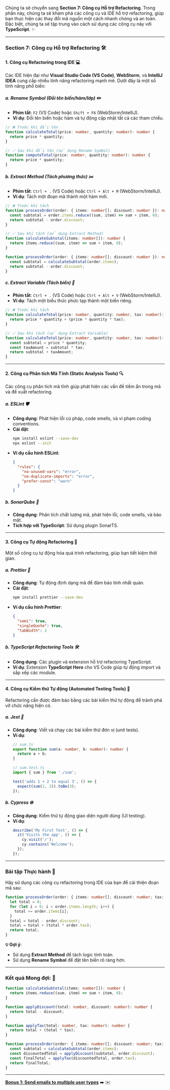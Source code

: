 Chúng ta sẽ chuyển sang **Section 7: Công cụ Hỗ trợ Refactoring**. Trong phần này, chúng ta sẽ khám phá các công cụ và IDE hỗ trợ refactoring, giúp bạn thực hiện các thay đổi mã nguồn một cách nhanh chóng và an toàn. Đặc biệt, chúng ta sẽ tập trung vào cách sử dụng các công cụ này với **TypeScript**. ✨

---

### **Section 7: Công cụ Hỗ trợ Refactoring** 🛠️

#### **1. Công cụ Refactoring trong IDE** 💻
Các IDE hiện đại như **Visual Studio Code (VS Code)**, **WebStorm**, và **IntelliJ IDEA** cung cấp nhiều tính năng refactoring mạnh mẽ. Dưới đây là một số tính năng phổ biến:

##### **a. Rename Symbol (Đổi tên biến/hàm/lớp)** ✏️
- **Phím tắt**: `F2` (VS Code) hoặc `Shift + F6` (WebStorm/IntelliJ).
- **Ví dụ**: Đổi tên biến hoặc hàm và tự động cập nhật tất cả các tham chiếu.

```typescript
// ❌ Trước khi đổi tên
function calculateTotal(price: number, quantity: number): number {
  return price * quantity;
}

// ✅ Sau khi đổi tên (sử dụng Rename Symbol)
function computeTotal(price: number, quantity: number): number {
  return price * quantity;
}
```

##### **b. Extract Method (Tách phương thức)** ✂️
- **Phím tắt**: `Ctrl + .` (VS Code) hoặc `Ctrl + Alt + M` (WebStorm/IntelliJ).
- **Ví dụ**: Tách một đoạn mã thành một hàm mới.

```typescript
// ❌ Trước khi tách
function processOrder(order: { items: number[]; discount: number }): number {
  const subtotal = order.items.reduce((sum, item) => sum + item, 0);
  return subtotal - order.discount;
}

// ✅ Sau khi tách (sử dụng Extract Method)
function calculateSubtotal(items: number[]): number {
  return items.reduce((sum, item) => sum + item, 0);
}

function processOrder(order: { items: number[]; discount: number }): number {
  const subtotal = calculateSubtotal(order.items);
  return subtotal - order.discount;
}
```

##### **c. Extract Variable (Tách biến)** 🧩
- **Phím tắt**: `Ctrl + .` (VS Code) hoặc `Ctrl + Alt + V` (WebStorm/IntelliJ).
- **Ví dụ**: Tách một biểu thức phức tạp thành một biến riêng.

```typescript
// ❌ Trước khi tách
function calculateTotal(price: number, quantity: number, tax: number): number {
  return price * quantity + (price * quantity * tax);
}

// ✅ Sau khi tách (sử dụng Extract Variable)
function calculateTotal(price: number, quantity: number, tax: number): number {
  const subtotal = price * quantity;
  const taxAmount = subtotal * tax;
  return subtotal + taxAmount;
}
```

---

#### **2. Công cụ Phân tích Mã Tĩnh (Static Analysis Tools)** 🔍
Các công cụ phân tích mã tĩnh giúp phát hiện các vấn đề tiềm ẩn trong mã và đề xuất refactoring.

##### **a. ESLint** 🛡️
- **Công dụng**: Phát hiện lỗi cú pháp, code smells, và vi phạm coding conventions.
- **Cài đặt**:
  ```bash
  npm install eslint --save-dev
  npx eslint --init
  ```
- **Ví dụ cấu hình ESLint**:
  ```json
  {
    "rules": {
      "no-unused-vars": "error",
      "no-duplicate-imports": "error",
      "prefer-const": "warn"
    }
  }
  ```

##### **b. SonarQube** 🧭
- **Công dụng**: Phân tích chất lượng mã, phát hiện lỗi, code smells, và bảo mật.
- **Tích hợp với TypeScript**: Sử dụng plugin SonarTS.

---

#### **3. Công cụ Tự động Refactoring** 🤖
Một số công cụ tự động hóa quá trình refactoring, giúp bạn tiết kiệm thời gian.

##### **a. Prettier** 🎨
- **Công dụng**: Tự động định dạng mã để đảm bảo tính nhất quán.
- **Cài đặt**:
  ```bash
  npm install prettier --save-dev
  ```
- **Ví dụ cấu hình Prettier**:
  ```json
  {
    "semi": true,
    "singleQuote": true,
    "tabWidth": 2
  }
  ```

##### **b. TypeScript Refactoring Tools** 🛠️
- **Công dụng**: Các plugin và extension hỗ trợ refactoring TypeScript.
- **Ví dụ**: Extension **TypeScript Hero** cho VS Code giúp tự động import và sắp xếp các module.

---

#### **4. Công cụ Kiểm thử Tự động (Automated Testing Tools)** 🧪
Refactoring cần được đảm bảo bằng các bài kiểm thử tự động để tránh phá vỡ chức năng hiện có.

##### **a. Jest** 🧾
- **Công dụng**: Viết và chạy các bài kiểm thử đơn vị (unit tests).
- **Ví dụ**:
  ```typescript
  // sum.ts
  export function sum(a: number, b: number): number {
    return a + b;
  }

  // sum.test.ts
  import { sum } from './sum';

  test('adds 1 + 2 to equal 3', () => {
    expect(sum(1, 2)).toBe(3);
  });
  ```

##### **b. Cypress** 🌐
- **Công dụng**: Kiểm thử tự động giao diện người dùng (UI testing).
- **Ví dụ**:
  ```typescript
  describe('My First Test', () => {
    it('Visits the app', () => {
      cy.visit('/');
      cy.contains('Welcome');
    });
  });
  ```

---

### **Bài tập Thực hành** 📝
Hãy sử dụng các công cụ refactoring trong IDE của bạn để cải thiện đoạn mã sau:
```typescript
function processOrder(order: { items: number[]; discount: number; tax: number }): number {
  let total = 0;
  for (let i = 0; i < order.items.length; i++) {
    total += order.items[i];
  }
  total = total - order.discount;
  total = total + (total * order.tax);
  return total;
}
```

**💡 Gợi ý**:
- Sử dụng **Extract Method** để tách logic tính toán.
- Sử dụng **Rename Symbol** để đặt tên biến rõ ràng hơn.

---

### **Kết quả Mong đợi**: 🎉
```typescript
function calculateSubtotal(items: number[]): number {
  return items.reduce((sum, item) => sum + item, 0);
}

function applyDiscount(total: number, discount: number): number {
  return total - discount;
}

function applyTax(total: number, tax: number): number {
  return total + (total * tax);
}

function processOrder(order: { items: number[]; discount: number; tax: number }): number {
  const subtotal = calculateSubtotal(order.items);
  const discountedTotal = applyDiscount(subtotal, order.discount);
  const finalTotal = applyTax(discountedTotal, order.tax);
  return finalTotal;
}
```

---

**[Bonus 1: Send emails to multiple user types](bonus1-send-emails-to-multiple-user-types.md)** ➡️ ✉️

